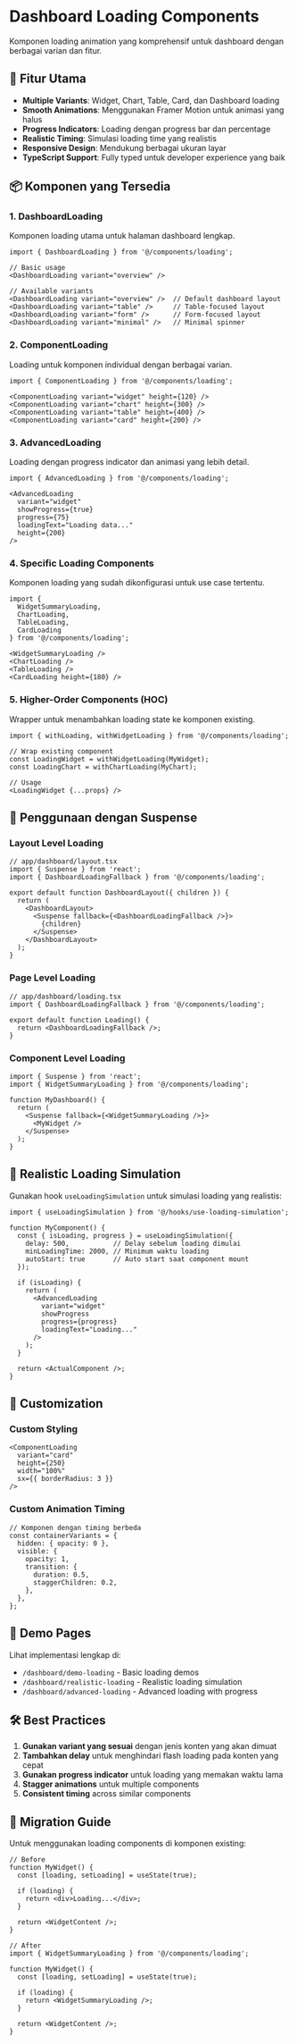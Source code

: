 # Dashboard Loading Components

Komponen loading animation yang komprehensif untuk dashboard dengan berbagai varian dan fitur.

## 🚀 Fitur Utama

- **Multiple Variants**: Widget, Chart, Table, Card, dan Dashboard loading
- **Smooth Animations**: Menggunakan Framer Motion untuk animasi yang halus
- **Progress Indicators**: Loading dengan progress bar dan percentage
- **Realistic Timing**: Simulasi loading time yang realistis
- **Responsive Design**: Mendukung berbagai ukuran layar
- **TypeScript Support**: Fully typed untuk developer experience yang baik

## 📦 Komponen yang Tersedia

### 1. DashboardLoading
Komponen loading utama untuk halaman dashboard lengkap.

```tsx
import { DashboardLoading } from '@/components/loading';

// Basic usage
<DashboardLoading variant="overview" />

// Available variants
<DashboardLoading variant="overview" />  // Default dashboard layout
<DashboardLoading variant="table" />     // Table-focused layout
<DashboardLoading variant="form" />      // Form-focused layout
<DashboardLoading variant="minimal" />   // Minimal spinner
```

### 2. ComponentLoading
Loading untuk komponen individual dengan berbagai varian.

```tsx
import { ComponentLoading } from '@/components/loading';

<ComponentLoading variant="widget" height={120} />
<ComponentLoading variant="chart" height={300} />
<ComponentLoading variant="table" height={400} />
<ComponentLoading variant="card" height={200} />
```

### 3. AdvancedLoading
Loading dengan progress indicator dan animasi yang lebih detail.

```tsx
import { AdvancedLoading } from '@/components/loading';

<AdvancedLoading
  variant="widget"
  showProgress={true}
  progress={75}
  loadingText="Loading data..."
  height={200}
/>
```

### 4. Specific Loading Components
Komponen loading yang sudah dikonfigurasi untuk use case tertentu.

```tsx
import { 
  WidgetSummaryLoading,
  ChartLoading,
  TableLoading,
  CardLoading 
} from '@/components/loading';

<WidgetSummaryLoading />
<ChartLoading />
<TableLoading />
<CardLoading height={180} />
```

### 5. Higher-Order Components (HOC)
Wrapper untuk menambahkan loading state ke komponen existing.

```tsx
import { withLoading, withWidgetLoading } from '@/components/loading';

// Wrap existing component
const LoadingWidget = withWidgetLoading(MyWidget);
const LoadingChart = withChartLoading(MyChart);

// Usage
<LoadingWidget {...props} />
```

## 🎯 Penggunaan dengan Suspense

### Layout Level Loading
```tsx
// app/dashboard/layout.tsx
import { Suspense } from 'react';
import { DashboardLoadingFallback } from '@/components/loading';

export default function DashboardLayout({ children }) {
  return (
    <DashboardLayout>
      <Suspense fallback={<DashboardLoadingFallback />}>
        {children}
      </Suspense>
    </DashboardLayout>
  );
}
```

### Page Level Loading
```tsx
// app/dashboard/loading.tsx
import { DashboardLoadingFallback } from '@/components/loading';

export default function Loading() {
  return <DashboardLoadingFallback />;
}
```

### Component Level Loading
```tsx
import { Suspense } from 'react';
import { WidgetSummaryLoading } from '@/components/loading';

function MyDashboard() {
  return (
    <Suspense fallback={<WidgetSummaryLoading />}>
      <MyWidget />
    </Suspense>
  );
}
```

## 🔧 Realistic Loading Simulation

Gunakan hook `useLoadingSimulation` untuk simulasi loading yang realistis:

```tsx
import { useLoadingSimulation } from '@/hooks/use-loading-simulation';

function MyComponent() {
  const { isLoading, progress } = useLoadingSimulation({
    delay: 500,           // Delay sebelum loading dimulai
    minLoadingTime: 2000, // Minimum waktu loading
    autoStart: true       // Auto start saat component mount
  });

  if (isLoading) {
    return (
      <AdvancedLoading
        variant="widget"
        showProgress
        progress={progress}
        loadingText="Loading..."
      />
    );
  }

  return <ActualComponent />;
}
```

## 🎨 Customization

### Custom Styling
```tsx
<ComponentLoading
  variant="card"
  height={250}
  width="100%"
  sx={{ borderRadius: 3 }}
/>
```

### Custom Animation Timing
```tsx
// Komponen dengan timing berbeda
const containerVariants = {
  hidden: { opacity: 0 },
  visible: {
    opacity: 1,
    transition: {
      duration: 0.5,
      staggerChildren: 0.2,
    },
  },
};
```

## 📱 Demo Pages

Lihat implementasi lengkap di:
- `/dashboard/demo-loading` - Basic loading demos
- `/dashboard/realistic-loading` - Realistic loading simulation
- `/dashboard/advanced-loading` - Advanced loading with progress

## 🛠️ Best Practices

1. **Gunakan variant yang sesuai** dengan jenis konten yang akan dimuat
2. **Tambahkan delay** untuk menghindari flash loading pada konten yang cepat
3. **Gunakan progress indicator** untuk loading yang memakan waktu lama
4. **Stagger animations** untuk multiple components
5. **Consistent timing** across similar components

## 🔄 Migration Guide

Untuk menggunakan loading components di komponen existing:

```tsx
// Before
function MyWidget() {
  const [loading, setLoading] = useState(true);
  
  if (loading) {
    return <div>Loading...</div>;
  }
  
  return <WidgetContent />;
}

// After
import { WidgetSummaryLoading } from '@/components/loading';

function MyWidget() {
  const [loading, setLoading] = useState(true);
  
  if (loading) {
    return <WidgetSummaryLoading />;
  }
  
  return <WidgetContent />;
}
```
